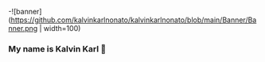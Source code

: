 -![banner](https://github.com/kalvinkarlnonato/kalvinkarlnonato/blob/main/Banner/Banner.png | width=100)
### My name is Kalvin Karl 👋

<!--
**kalvinkarlnonato/kalvinkarlnonato** is a ✨ _special_ ✨ repository because its `README.md` (this file) appears on your GitHub profile.

Here are some ideas to get you started:

- 🔭 I’m currently working on ...
- 🌱 I’m currently learning ...
- 👯 I’m looking to collaborate on ...
- 🤔 I’m looking for help with ...
- 💬 Ask me about ...
- 📫 How to reach me: ...
- 😄 Pronouns: ...
- ⚡ Fun fact: ...
-->
